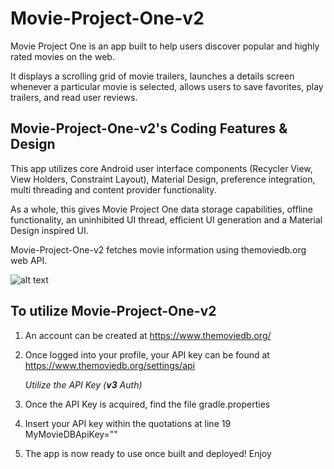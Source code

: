 Movie-Project-One-v2
======
Movie Project One is an app built to help users discover popular and highly rated movies on the web. 

It displays a scrolling grid of movie trailers, launches a details screen whenever a particular movie is selected, 
allows users to save favorites, play trailers, and read user reviews. 

Movie-Project-One-v2's Coding Features & Design
------
This app utilizes core Android user interface components (Recycler View, View Holders, Constraint Layout), 
Material Design, preference integration, multi threading and content provider functionality. 

As a whole, this gives Movie Project One data storage capabilities, offline functionality, an uninhibited UI thread, 
efficient UI generation and a Material Design inspired UI.


Movie-Project-One-v2 fetches movie information using themoviedb.org web API.

![alt text](https://www.themoviedb.org/assets/static_cache/41bdcf10bbf6f84c0fc73f27b2180b95/images/v4/logos/91x81.png "TMDb")

To utilize Movie-Project-One-v2
------

1. An account can be created at https://www.themoviedb.org/
2. Once logged into your profile, your API key can be found at https://www.themoviedb.org/settings/api

   *Utilize the API Key (**v3** Auth)*  
3. Once the API Key is acquired, find the file gradle.properties
4. Insert your API key within the quotations at line 19 MyMovieDBApiKey=""
5. The app is now ready to use once built and deployed! Enjoy
